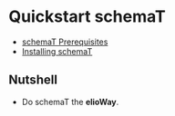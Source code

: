 # Quickstart schemaT
- [schemaT Prerequisites](/ribs/schemaT/prerequisites.html)
- [Installing schemaT](/ribs/schemaT/installing.html)
## Nutshell
- Do schemaT the **elioWay**.
